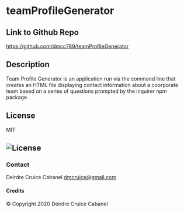 # teamProfileGenerator

  ## Link to Github Repo
  https://github.com/dmcc789/teamProfileGenerator

  ## Description
  Team Profile Generator is an application run via the command line that creates an HTML file displaying contact information about a coorporate team based on a series of questions prompted by the inquirer npm package.
 
  ## License
  MIT
  ## ![License](https://img.shields.io/badge/License-MIT-blue.svg "License Badge")

  ### Contact
  Deirdre Cruice Cabanel
  dmcruice@gmail.com

  #### Credits
  © Copyright 2020 Deirdre Cruice Cabanel